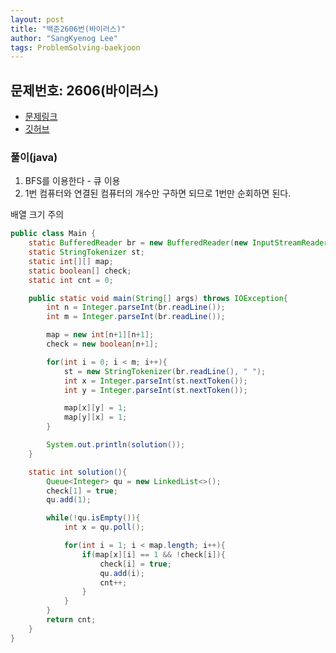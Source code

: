 ```yaml
---
layout: post
title: "백준2606번(바이러스)"
author: "SangKyenog Lee"
tags: ProblemSolving-baekjoon
---
```


## 문제번호: 2606(바이러스)
- [문제링크](https://www.acmicpc.net/problem/2606)
- [깃허브](https://github.com/sksk713/PS/blob/master/4%EC%A3%BC%EC%B0%A8/2606.java)

### 풀이(java)
1. BFS를 이용한다 - 큐 이용
2. 1번 컴퓨터와 연결된 컴퓨터의 개수만 구하면 되므로 1번만 순회하면 된다.

배열 크기 주의

```java
public class Main {
    static BufferedReader br = new BufferedReader(new InputStreamReader(System.in));
    static StringTokenizer st;
    static int[][] map;
    static boolean[] check;
    static int cnt = 0;

    public static void main(String[] args) throws IOException{
        int n = Integer.parseInt(br.readLine());
        int m = Integer.parseInt(br.readLine());

        map = new int[n+1][n+1];
        check = new boolean[n+1];

        for(int i = 0; i < m; i++){
            st = new StringTokenizer(br.readLine(), " ");
            int x = Integer.parseInt(st.nextToken());
            int y = Integer.parseInt(st.nextToken());

            map[x][y] = 1;
            map[y][x] = 1;
        }

        System.out.println(solution());
    }

    static int solution(){
        Queue<Integer> qu = new LinkedList<>();
        check[1] = true;
        qu.add(1);

        while(!qu.isEmpty()){
            int x = qu.poll();

            for(int i = 1; i < map.length; i++){
                if(map[x][i] == 1 && !check[i]){
                    check[i] = true;
                    qu.add(i);
                    cnt++;
                }
            }
        }
        return cnt;
    }
}
```